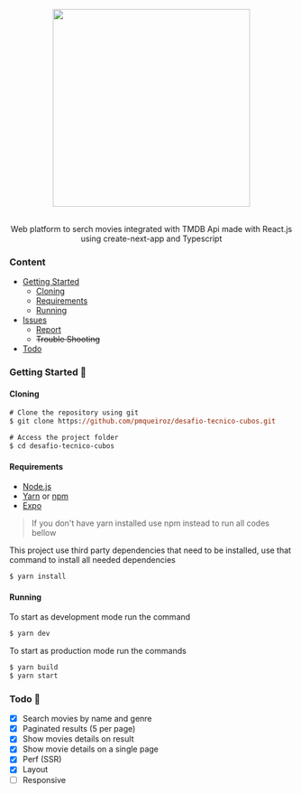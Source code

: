 <!-- 
    Thank you for reading this
    If you´re having any problem with this project please contact in the issues session
-->

<!-- VARS -->
[node-url]: https://nodejs.org/en
[yarn-url]: https://classic.yarnpkg.com/
[npm-url]:  https://www.npmjs.com/
[expo-url]: https://expo.io/

<!-- VARS -->

<div align="center">  

<img width="350px" align="center" src="https://user-images.githubusercontent.com/54639269/108576314-e2102a00-72fb-11eb-9043-e4ec45d70170.png"></img>

</div>

<br>
<div align="center">
    Web platform to serch movies integrated with TMDB Api made with React.js using create-next-app and Typescript
</div>


### Content
* [Getting Started](#Getting-Started-)
    * [Cloning](#Cloning)
    * [Requirements](#Requirements)
    * [Running](#Running)
* [Issues](#Issues-)
    * [Report](#Report)
    * ~~Trouble Shooting~~
* [Todo](#Todo-)

### Getting Started 🚀

#### Cloning

```ps
# Clone the repository using git
$ git clone https://github.com/pmqueiroz/desafio-tecnico-cubos.git

# Access the project folder
$ cd desafio-tecnico-cubos
```

#### Requirements
* [Node.js][node-url]
* [Yarn][yarn-url] or [npm][npm-url]
* [Expo][expo-url]

> If you don't have yarn installed use npm instead to run all codes bellow

This project use third party dependencies that need to be installed, use that command to install all needed dependencies

```ps
$ yarn install
```

#### Running

To start as development mode run the command

```ps
$ yarn dev
```
To start as production mode run the commands

```ps
$ yarn build
$ yarn start
```

### Todo 📌

- [x] Search movies by name and genre
- [x] Paginated results (5 per page)
- [x] Show movies details on result
- [x] Show movie details on a single page
- [x] Perf (SSR)
- [x] Layout
- [ ] Responsive